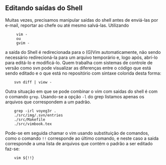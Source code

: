 Editando saídas do Shell
------------------------

Muitas vezes, precisamos manipular saídas do shell antes de enviá-las
por e-mail, reportar ao chefe ou até mesmo salvá-las. Utilizando

         vim -
         ou
         gvim -

a saída do Shell é redirecionada para o (G)Vim automaticamente, não
sendo necessário redirecioná-la para um arquivo temporário e, logo após,
abrí-lo para editá-lo e modificá-lo. Quem trabalha com sistemas de
controle de versão como svn pode visualizar as diferenças entre o código
que está sendo editado e o que está no repositório com sintaxe colorida
desta forma:

        svn diff | view -

Outra situação em que se pode combinar o vim com saidas do shell é com o
comando `grep`. Usando-se a opção `-l` do grep listamos apenas os
arquivos que correspondem a um padrão.

        grep -irl voyeg3r .
        ./src/img/.svn/entries
        ./src/Makefile
        ./src/vimbook.tex

Pode-se em seguida chamar o vim usando substituição de comandos, como o
comando `!!` corresponde ao último comando, e neste caso a saida
corresponde a uma lista de arquivos que contém o padrão a ser editado
faz-se:

        vim ${!!}